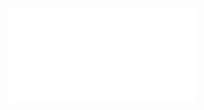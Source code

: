 <iframe src="//player.bilibili.com/player.html?isOutside=true&aid=113667483899086&bvid=BV1rEknYzEmf&cid=27388149841&p=1" scrolling="no" border="0" frameborder="no" framespacing="0" allowfullscreen="true"></iframe>